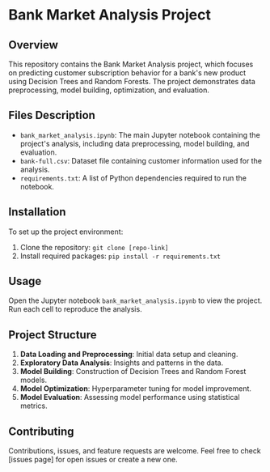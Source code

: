 # Bank Market Analysis Project

## Overview
This repository contains the Bank Market Analysis project, which focuses on predicting customer subscription behavior for a bank's new product using Decision Trees and Random Forests. The project demonstrates data preprocessing, model building, optimization, and evaluation.

## Files Description
- `bank_market_analysis.ipynb`: The main Jupyter notebook containing the project's analysis, including data preprocessing, model building, and evaluation.
- `bank-full.csv`: Dataset file containing customer information used for the analysis.
- `requirements.txt`: A list of Python dependencies required to run the notebook.

## Installation
To set up the project environment:
1. Clone the repository: `git clone [repo-link]`
2. Install required packages: `pip install -r requirements.txt`

## Usage
Open the Jupyter notebook `bank_market_analysis.ipynb` to view the project. Run each cell to reproduce the analysis.

## Project Structure
1. **Data Loading and Preprocessing**: Initial data setup and cleaning.
2. **Exploratory Data Analysis**: Insights and patterns in the data.
3. **Model Building**: Construction of Decision Trees and Random Forest models.
4. **Model Optimization**: Hyperparameter tuning for model improvement.
5. **Model Evaluation**: Assessing model performance using statistical metrics.

## Contributing
Contributions, issues, and feature requests are welcome. Feel free to check [issues page] for open issues or create a new one.
